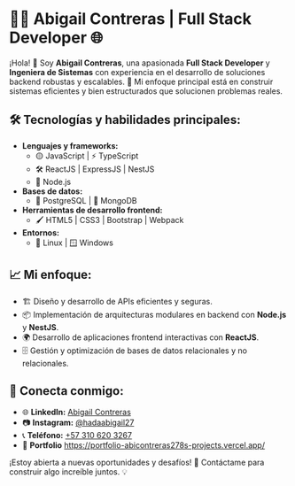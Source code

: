 # 👩‍💻 Abigail Contreras | Full Stack Developer 🌐

¡Hola! 👋 Soy **Abigail Contreras**, una apasionada **Full Stack Developer** y **Ingeniera de Sistemas** con experiencia en el desarrollo de soluciones backend robustas y escalables. 🚀 Mi enfoque principal está en construir sistemas eficientes y bien estructurados que solucionen problemas reales. 

## 🛠️ Tecnologías y habilidades principales:
- **Lenguajes y frameworks:**  
  - 🟡 JavaScript | ⚡ TypeScript  
  - 🛠️ ReactJS | ExpressJS | NestJS  
  - 🌟 Node.js  
- **Bases de datos:**  
  - 🐘 PostgreSQL | 🍃 MongoDB  
- **Herramientas de desarrollo frontend:**  
  - 🖌️ HTML5 | CSS3 | Bootstrap | Webpack  
- **Entornos:**  
  - 🐧 Linux | 🪟 Windows  

## 📈 Mi enfoque:
- 🏗️ Diseño y desarrollo de APIs eficientes y seguras.  
- 📦 Implementación de arquitecturas modulares en backend con **Node.js** y **NestJS**.  
- 🌍 Desarrollo de aplicaciones frontend interactivas con **ReactJS**.  
- 🗄️ Gestión y optimización de bases de datos relacionales y no relacionales.  

## 📲 Conecta conmigo:
- 🌐 **LinkedIn:** [Abigail Contreras](https://www.linkedin.com/in/contrerasabi278/)  
- 📷 **Instagram:** [@hadaabigail27](https://www.instagram.com/hadaabigail27/profilecard/?igsh=a2m3bgdmngrpehd3)  
- 📞 **Teléfono:** [+57 310 620 3267](tel:+573106203267)
- 💼 **Portfolio**  https://portfolio-abicontreras278s-projects.vercel.app/ 

¡Estoy abierta a nuevas oportunidades y desafíos! 🎯 Contáctame para construir algo increíble juntos. 💡


